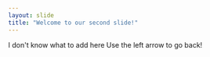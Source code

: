 ```yaml
---
layout: slide
title: "Welcome to our second slide!"
---
```

I don't know what to add here
Use the left arrow to go back!
